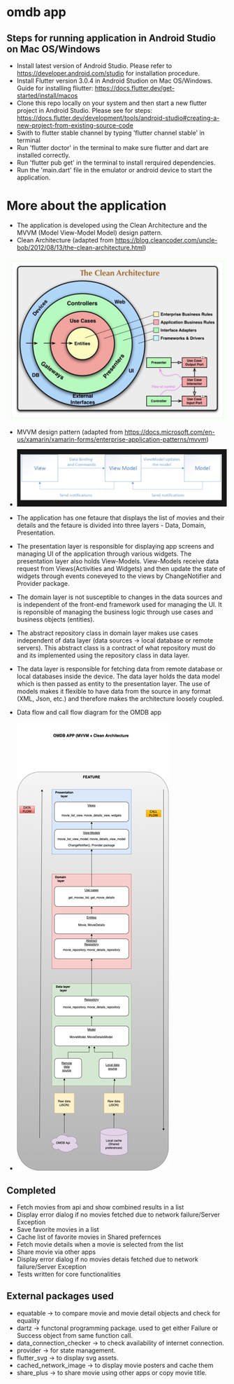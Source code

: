 # omdb app



## Steps for running application in Android Studio on Mac OS/Windows

- Install latest version of Android Studio. Please refer to https://developer.android.com/studio for installation procedure.
- Install Flutter version 3.0.4 in Android Studion on Mac OS/Windows. Guide for installing fliutter: https://docs.flutter.dev/get-started/install/macos
- Clone this repo locally on your system and then start a new flutter project in Android Studio. Please see for steps: https://docs.flutter.dev/development/tools/android-studio#creating-a-new-project-from-existing-source-code
- Swith to flutter stable channel by typing 'flutter channel stable' in terminal
- Run 'flutter doctor' in the terminal to make sure flutter and dart are installed correctly.
- Run 'flutter pub get' in the terminal to install rerquired dependencies.
- Run the 'main.dart' file in the emulator or android device to start the application.

# More about the application

- The application is developed using the Clean Architecture and the MVVM (Model View-Model Model) design pattern.
- Clean Architecture (adapted from https://blog.cleancoder.com/uncle-bob/2012/08/13/the-clean-architecture.html)

![Clean architecture by uncle Bob](https://github.com/Shivam2094/omdb_app/blob/master/clean_arch.png)

- MVVM design pattern (adapted from https://docs.microsoft.com/en-us/xamarin/xamarin-forms/enterprise-application-patterns/mvvm)
- ![MVVM](https://github.com/Shivam2094/omdb_app/blob/master/mvvm.png)
- The application has one fetaure that displays the list of movies and their details and the fetaure is divided into three layers - Data, Domain, Presentation. 
- The presentation layer is responsible for displaying app screens and managing UI of the application through various widgets. The presentation layer also holds View-Models. View-Models receive data request from Views(Activities and Widgets) and then update the state of widgets through events coneveyed to the views by ChangeNotifier and Provider package.
- The domain layer is not susceptible to changes in the data sources and is independent of the front-end framework used for managing the UI. It is reponsible of managing the business logic through use cases and business objects (entities). 
- The abstract repository class in domain layer makes use cases independent of data layer (data sources -> local database or remote servers). This abstract class is a contract of what repository must do and its implemented using the repository class in data layer.
- The data layer is responsible for fetching data from remote database or local databases inside the device. The data layer holds the data model which is then passed as entity to the presentation layer. The use of models makes it flexible to have data from the source in any format (XML, Json, etc.) and therefore makes the architecture loosely coupled.


- Data flow and call flow diagram for the OMDB app 
- ![Diagram](https://github.com/Shivam2094/omdb_app/blob/master/omdb.png)

## Completed

- Fetch movies from api and show combined results in a list
- Display error dialog if no movies fetched due to network failure/Server Exception
- Save favorite movies in a list
- Cache list of favorite movies in Shared prefernces
- Fetch movie details when a movie is selected from the list
- Share movie via other apps
- Display error dialog if no movies detais fetched due to network failure/Server Exception
- Tests written for core functionalities


## External packages used

- equatable -> to compare movie and movie detail objects and check for equality
- dartz -> functonal programming package. used to get either Failure or Success object from same function call.
- data_connection_checker -> to check availability of internet connection.
- provider -> for state management. 
- flutter_svg -> to display svg assets.
- cached_network_image -> to display movie posters and cache them
- share_plus -> to share movie using other apps or copy movie title.


